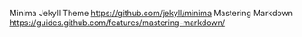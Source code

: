 Minima Jekyll Theme https://github.com/jekyll/minima
Mastering Markdown https://guides.github.com/features/mastering-markdown/
